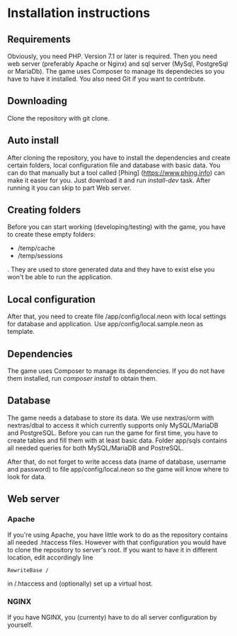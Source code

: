 Installation instructions
=========================

Requirements
------------
Obviously, you need PHP. Version 7.1 or later is required. Then you need web server (preferably Apache or Nginx) and sql server (MySql, PostgreSql or MariaDb).
The game uses Composer to manage its dependecies so you have to have it installed. You also need Git if you want to contribute.

Downloading
-----------
Clone the repository with git clone.

Auto install
------------

After cloning the repository, you have to install the dependencies and create certain folders, local configuration file and database with basic data. You can do that manually but a tool called [Phing] (https://www.phing.info) can make it easier for you. Just download it and run *install-dev* task. After running it you can skip to part Web server.

Creating folders
----------------
Before you can start working (developing/testing) with the game, you have to create these empty folders:

- /temp/cache
- /temp/sessions

. They are used to store generated data and they have to exist else you won't be able to run the application.

Local configuration
-------------------
After that, you need to create file /app/config/local.neon with local settings for database and application. Use app/config/local.sample.neon as template.

Dependencies
------------
The game uses Composer to manage its dependencies. If you do not have them installed, run *composer install* to obtain them.

Database
--------
The game needs a database to store its data. We use nextras/orm with nextras/dbal to access it which currently supports only MySQL/MariaDB and PostgreSQL. Before you can run the game for first time, you have to create tables and fill them with at least basic data. Folder app/sqls contains all needed queries for both MySQL/MariaDB and PostreSQL.

After that, do not forget to write access data (name of database, username and password) to file app/config/local.neon so the game will know where to look for data.

Web server
----------
### Apache
If you're using Apache, you have little work to do as the repository contains all needed .htaccess files. However with that configuration you would have to clone the repository to server's root. If you want to have it in different location, edit accordingly line

```
RewriteBase /
```

in /.htaccess and (optionally) set up a virtual host.
### NGINX
If you have NGINX, you (currenty) have to do all server configuration by yourself.

